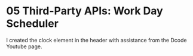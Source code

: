 # 05 Third-Party APIs: Work Day Scheduler

I created the clock element in the header with assistance from the Dcode Youtube page.
